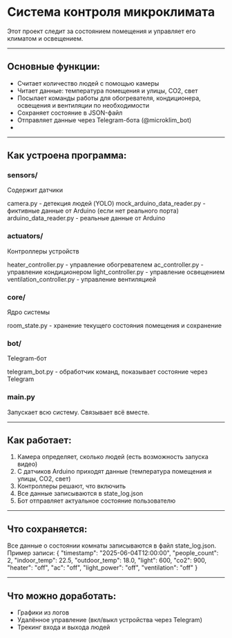 # Cистема контроля микроклимата

Этот проект следит за состоянием помещения и управляет его климатом и освещением.

---


## Основные функции:
- Считает количество людей с помощью камеры
- Читает данные: температура помещения и улицы, CO2, свет
- Посылает команды работы для обогревателя, кондиционера, освещения и вентиляции по необходимости
- Сохраняет состояние в JSON-файл
- Отправляет данные через Telegram-бота (@microklim_bot)
- 
---
## Как устроена программа:

### sensors/
Содержит датчики

camera.py - детекция людей (YOLO)
mock_arduino_data_reader.py - фиктивные данные от Arduino (если нет реального порта)
arduino_data_reader.py - реальные данные от Arduino 

### actuators/
Контроллеры устройств

heater_controller.py - управление обогревателем
ac_controller.py - управление кондиционером
light_controller.py - управление освещением
ventilation_controller.py - управление вентиляцией

### core/
Ядро системы

room_state.py - хранение текущего состояния помещения и сохранение

### bot/
Telegram-бот

telegram_bot.py - обработчик команд, показывает состояние через Telegram

### main.py
Запускает всю систему. Связывает всё вместе.

---

## Как работает:

1. Камера определяет, сколько людей (есть возможность запуска видео)
2. С датчиков Arduino приходят данные (температура помещения и улицы, CO2, свет)
3. Контроллеры решают, что включить
4. Все данные записываются в state_log.json
5. Бот отправляет актуальное состояние пользователю

---

## Что сохраняется:

Все данные о состоянии комнаты записываются в файл state_log.json.  
Пример записи:
{
  "timestamp": "2025-06-04T12:00:00",
  "people_count": 2,
  "indoor_temp": 22.5,
  "outdoor_temp": 18.0,
  "light": 600,
  "co2": 900,
  "heater": "off",
  "ac": "off",
  "light_power": "off",
  "ventilation": "off"
}

---

## Что можно доработать:

- Графики из логов
- Удалённое управление (вкл/выкл устройства через Telegram)
- Трекинг входа и выхода людей